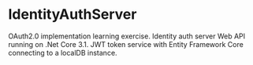# IdentityAuthServer
OAuth2.0 implementation learning exercise. Identity auth server Web API running on .Net Core 3.1. JWT token service with Entity Framework Core connecting to a localDB instance. 
